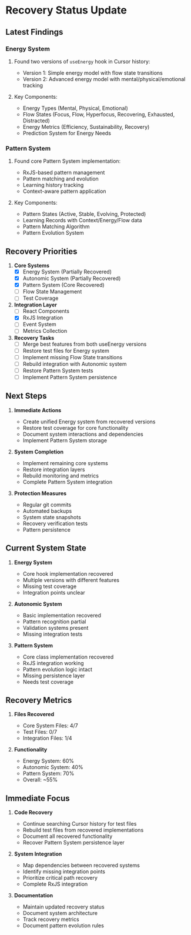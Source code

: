 # Recovery Status Update

## Latest Findings

### Energy System
1. Found two versions of `useEnergy` hook in Cursor history:
   - Version 1: Simple energy model with flow state transitions
   - Version 2: Advanced energy model with mental/physical/emotional tracking

2. Key Components:
   - Energy Types (Mental, Physical, Emotional)
   - Flow States (Focus, Flow, Hyperfocus, Recovering, Exhausted, Distracted)
   - Energy Metrics (Efficiency, Sustainability, Recovery)
   - Prediction System for Energy Needs

### Pattern System
1. Found core Pattern System implementation:
   - RxJS-based pattern management
   - Pattern matching and evolution
   - Learning history tracking
   - Context-aware pattern application

2. Key Components:
   - Pattern States (Active, Stable, Evolving, Protected)
   - Learning Records with Context/Energy/Flow data
   - Pattern Matching Algorithm
   - Pattern Evolution System

## Recovery Priorities

1. **Core Systems**
   - [x] Energy System (Partially Recovered)
   - [x] Autonomic System (Partially Recovered)
   - [x] Pattern System (Core Recovered)
   - [ ] Flow State Management
   - [ ] Test Coverage

2. **Integration Layer**
   - [ ] React Components
   - [x] RxJS Integration
   - [ ] Event System
   - [ ] Metrics Collection

3. **Recovery Tasks**
   - [ ] Merge best features from both useEnergy versions
   - [ ] Restore test files for Energy system
   - [ ] Implement missing Flow State transitions
   - [ ] Rebuild integration with Autonomic system
   - [ ] Restore Pattern System tests
   - [ ] Implement Pattern System persistence

## Next Steps

1. **Immediate Actions**
   - Create unified Energy system from recovered versions
   - Restore test coverage for core functionality
   - Document system interactions and dependencies
   - Implement Pattern System storage

2. **System Completion**
   - Implement remaining core systems
   - Restore integration layers
   - Rebuild monitoring and metrics
   - Complete Pattern System integration

3. **Protection Measures**
   - Regular git commits
   - Automated backups
   - System state snapshots
   - Recovery verification tests
   - Pattern persistence

## Current System State

1. **Energy System**
   - Core hook implementation recovered
   - Multiple versions with different features
   - Missing test coverage
   - Integration points unclear

2. **Autonomic System**
   - Basic implementation recovered
   - Pattern recognition partial
   - Validation systems present
   - Missing integration tests

3. **Pattern System**
   - Core class implementation recovered
   - RxJS integration working
   - Pattern evolution logic intact
   - Missing persistence layer
   - Needs test coverage

## Recovery Metrics

1. **Files Recovered**
   - Core System Files: 4/7
   - Test Files: 0/7
   - Integration Files: 1/4

2. **Functionality**
   - Energy System: 60%
   - Autonomic System: 40%
   - Pattern System: 70%
   - Overall: ~55%

## Immediate Focus

1. **Code Recovery**
   - Continue searching Cursor history for test files
   - Rebuild test files from recovered implementations
   - Document all recovered functionality
   - Recover Pattern System persistence layer

2. **System Integration**
   - Map dependencies between recovered systems
   - Identify missing integration points
   - Prioritize critical path recovery
   - Complete RxJS integration

3. **Documentation**
   - Maintain updated recovery status
   - Document system architecture
   - Track recovery metrics
   - Document pattern evolution rules 